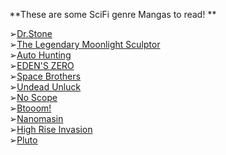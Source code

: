 **These are some SciFi genre Mangas to read! **

➢[Dr.Stone](https://anilist.co/manga/98416)\
➢[The Legendary Moonlight Sculptor](https://anilist.co/manga/85869)\
➢[Auto Hunting](https://anilist.co/manga/117271)\
➢[EDEN'S ZERO](https://anilist.co/manga/101860)\
➢[Space Brothers](https://anilist.co/manga/44483)\
➢[Undead Unluck](https://anilist.co/manga/114791)\
➢[No Scope](https://anilist.co/manga/111407)\
➢[Btooom!](https://anilist.co/manga/50593)\
➢[Nanomasin](https://anilist.co/manga/120980)\
➢[High Rise Invasion](https://anilist.co/manga/85388)\
➢[Pluto](https://anilist.co/manga/30745) 
